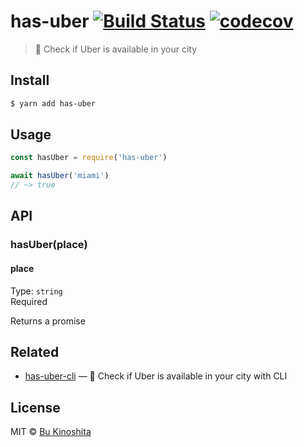 # has-uber [![Build Status](https://travis-ci.org/bukinoshita/has-uber.svg?branch=master)](https://travis-ci.org/bukinoshita/has-uber) [![codecov](https://codecov.io/gh/bukinoshita/has-uber/branch/master/graph/badge.svg)](https://codecov.io/gh/bukinoshita/has-uber)

> :car: Check if Uber is available in your city

## Install

```bash
$ yarn add has-uber
```

## Usage

```js
const hasUber = require('has-uber')

await hasUber('miami')
// ~> true
```

## API

### hasUber(place)

#### place

Type: `string`<br/>
Required

Returns a promise

## Related

- [has-uber-cli](https://github.com/bukinoshita/has-uber-cli) — :car: Check if Uber is available in your city with CLI

## License

MIT © [Bu Kinoshita](https://bukinoshita.io)
